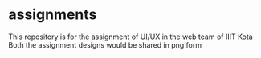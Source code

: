 # assignments

This repository is for the assignment of UI/UX in the web team of IIIT Kota
Both the assignment designs would be shared in png form 

